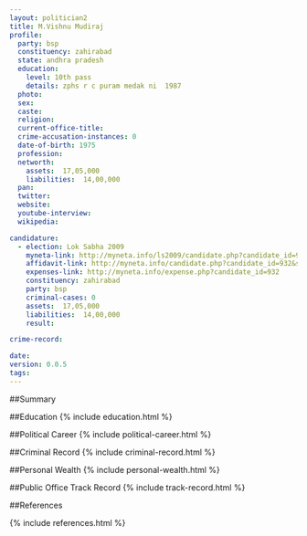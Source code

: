 ```yaml
---
layout: politician2
title: M.Vishnu Mudiraj
profile: 
  party: bsp
  constituency: zahirabad
  state: andhra pradesh
  education: 
    level: 10th pass
    details: zphs r c puram medak ni  1987
  photo: 
  sex: 
  caste: 
  religion: 
  current-office-title: 
  crime-accusation-instances: 0
  date-of-birth: 1975
  profession: 
  networth: 
    assets:  17,05,000
    liabilities:  14,00,000
  pan: 
  twitter: 
  website: 
  youtube-interview: 
  wikipedia: 

candidature: 
  - election: Lok Sabha 2009
    myneta-link: http://myneta.info/ls2009/candidate.php?candidate_id=932
    affidavit-link: http://myneta.info/candidate.php?candidate_id=932&scan=original
    expenses-link: http://myneta.info/expense.php?candidate_id=932
    constituency: zahirabad 
    party: bsp
    criminal-cases: 0
    assets:  17,05,000
    liabilities:  14,00,000
    result:  

crime-record: 

date: 
version: 0.0.5
tags: 
---
```

##Summary


##Education
{% include education.html %}


##Political Career
{% include political-career.html %}


##Criminal Record
{% include criminal-record.html %}


##Personal Wealth
{% include personal-wealth.html %}


##Public Office Track Record
{% include track-record.html %}


##References


{% include references.html %}